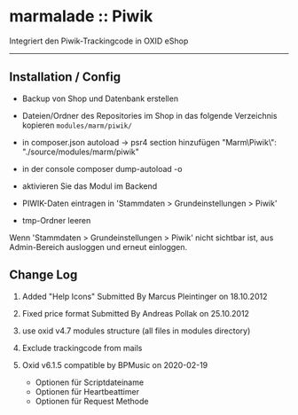 # marmalade :: Piwik

Integriert den Piwik-Trackingcode in OXID eShop

---

## Installation / Config

- Backup von Shop und Datenbank erstellen

- Dateien/Ordner des Repositories im Shop in das folgende Verzeichnis kopieren
  `modules/marm/piwik/`

- in composer.json autoload -> psr4 section hinzufügen
  "Marm\\Piwik\\": "./source/modules/marm/piwik"

- in der console composer dump-autoload -o

- aktivieren Sie das Modul im Backend

- PIWIK-Daten eintragen in 'Stammdaten > Grundeinstellungen > Piwik'

- tmp-Ordner leeren

Wenn 'Stammdaten > Grundeinstellungen > Piwik' nicht sichtbar ist, aus Admin-Bereich ausloggen und erneut einloggen.

## Change Log

1. Added "Help Icons" Submitted By Marcus Pleintinger on 18.10.2012

2. Fixed price format Submitted By Andreas Pollak on 25.10.2012

3. use oxid v4.7 modules structure (all files in modules directory)

4. Exclude trackingcode from mails

5. Oxid v6.1.5 compatible by BPMusic on 2020-02-19
   - Optionen für Scriptdateiname
   - Optionen für Heartbeattimer
   - Optionen für Request Methode
